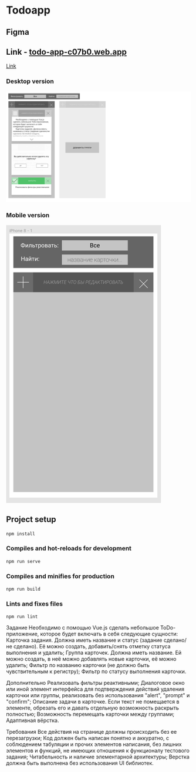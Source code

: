 
# Todoapp  
  
## Figma 

## Link - [todo-app-c07b0.web.app](todo-app-c07b0.web.app)

[Link](https://www.figma.com/file/uNr6pwcMVEDzbA0n3FnAc9/Untitled?node-id=0:1)
### Desktop version 
 ![Desktop version](desktop_version.png)
### Mobile version
 ![mobile version](mob_version.png)
## Project setup  
```  
npm install  
```  
  
### Compiles and hot-reloads for development  
```  
npm run serve  
```  
  
### Compiles and minifies for production  
```  
npm run build  
```  
  
### Lints and fixes files  
```  
npm run lint  
```  

Задание
Необходимо с помощью Vue.js сделать небольшое ToDo-приложение, которое будет включать в себя следующие сущности:
Карточка задания. Должна иметь название и статус (задание сделано/не сделано). Её можно создать, добавить/снять отметку статуса выполнения и удалить;
Группа карточек. Должна иметь название. Ей можно создать, в неё можно добавлять новые карточки, её можно удалить;
Фильтр по названию карточки (не должно быть чувствительным к регистру);
Фильтр по статусу выполнения карточки.

Дополнительно
Реализовать фильтры реактивными;
Диалоговое окно или иной элемент интерфейса для подтверждения действий удаления карточки или группы, реализовать без использования "alert", "prompt" и "confirm";
Описание задачи в карточке. Если текст не помещается в элементе, обрезать его и давать отдельную возможность раскрыть полностью;
Возможность перемещать карточки между группами;
Адаптивная вёрстка.

Требования
Все действия на странице должны происходить без ее перезагрузки;
Код должен быть написан понятно и аккуратно, с соблюдением табуляции и прочих элементов написания, без лишних элементов и функций, не имеющих отношения к функционалу тестового задания;
Читабельность и наличие элементарной архитектуры;
Верстка должна быть выполнена без использования UI библиотек.


